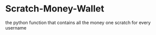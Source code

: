 # Scratch-Money-Wallet
the python function that contains all the money one scratch for every username
